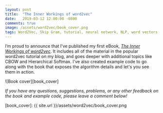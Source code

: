 ```yaml
---
layout: post
title:  "The Inner Workings of word2vec"
date:   2019-03-12 12:00:00 -0800
comments: true
image: /assets/word2vec/book_cover.png
tags: Word2Vec, Skip Gram, tutorial, neural network, NLP, word vectors
---
```


I’m proud to announce that I’ve published my first eBook, <em><a href="http://bit.ly/2X8tcXE">The Inner Workings of word2vec</a></em>. It includes all of the material in the popular word2vec tutorial on my blog, and goes deeper with additional topics like CBOW and Hierarchical Softmax. I've also created example code to go along with the book that exposes the algorithm details and let's you see them in action. 

![Book cover][book_cover]

*If you have any questions, suggestions, problems, or any other feedback on the book and example code, please leave a comment below!*

[book_cover]: {{ site.url }}/assets/word2vec/book_cover.png
